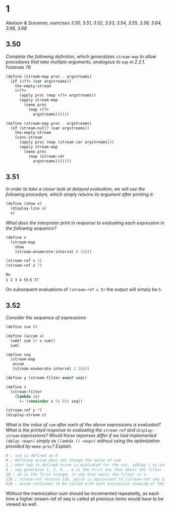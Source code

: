 # 1

*Abelson & Sussman, exercises 3.50, 3.51, 3.52, 3.53, 3.54, 3.55, 3.56, 3.64, 3.66, 3.68*

## 3.50

*Complete the following definition, which generalizes `stream-map` to allow procedures that take multiple arguments, analogous to `map` in 2.2.1, Footnote 78.*

```scheme
(define (stream-map proc . argstreams)
  (if (<??> (car argstreams))
    the-empty-stream
    (<??>
      (apply proc (map <??> argstreams))
      (apply stream-map
        (cons proc
          (map <??>
            argstreams))))))
```

```scheme
(define (stream-map proc . argstreams)
  (if (stream-null? (car argstreams))
    the-empty-stream
    (cons-stream
      (apply proc (map (stream-car argstreams)))
      (apply stream-map
        (cons proc
          (map (stream-cdr
            argstreams)))))))
```

## 3.51

*In order to take a closer look at delayed evaluation, we will use the following procedure, which simply returns its argument after printing it:*

```scheme
(define (show x)
  (display-line x)
  x)
```

*What does the interpreter print in response to evaluating each expression in the following sequence?*

```scheme
(define x
  (stream-map
    show
    (stream-enumerate-interval 0 10)))

(stream-ref x 5)
(stream-ref x 7)
```

`0x`  
`1
2
3
4
55`
`6
77`

On subsequent evaluations of `(stream-ref x 5)` the output will simply be `5`.


## 3.52

*Consider the sequence of expressions*

```scheme
(define sum 0)

(define (accum x)
  (set! sum (+ x sum))
  sum)

(define seq
  (stream-map
   accum
   (stream-enumerate-interval 1 20)))

(define y (stream-filter even? seq))

(define z
  (stream-filter
    (lambda (x)
      (= (remainder x 5) 0)) seq))

(stream-ref y 7)
(display-stream z)
```

*What is the value of `sum` after each of the above expressions is evaluated? What is the printed response to evaluating the `stream-ref` and `display-stream` expressions? Would these reponses differ if we had implemented `(delay <exp>)` simply as `(lambda () <exp>)` without using the optimization provided by `memo-proc`? Explain.*

```scheme
0 ; sum is defined as 0
0 ; defining accum does not change the value of sum
1 ; when seq is defined accum is evaluated for the car, adding 1 to sum
6 ; seq generates 1, 3, 6... 6 is the first one that meets the filter test for even?. sum is set to 1, 3, and 6 during this time by the call to accum.
10 ; 10 is the first integer in seq that meets the filter in z.
136 ; stream-ref returns 136, which is equivalent to (stream-ref seq 15)
210 ; accum continues to be called with each successive viewing of the stream seq until it is finally set at the highest called value.
```

Without the memoization sum should be incremented repeatedly, as each time a higher stream-ref of seq is called all previous items would have to be viewed as well.
